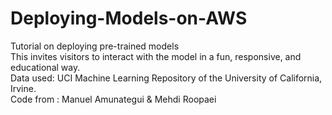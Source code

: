 # Deploying-Models-on-AWS
Tutorial on deploying pre-trained models <br />
This invites visitors to interact with the model in a fun, responsive, and educational way. <br />
Data used: UCI Machine Learning Repository of the University of California, Irvine. <br />
Code from : Manuel Amunategui & Mehdi Roopaei 

